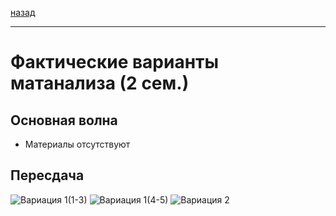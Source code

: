 [назад](../mathan.md)
***
# Фактические варианты матанализа (2 сем.)

## Основная волна
+ Материалы отсутствуют

## Пересдача
![Вариация 1(1-3)](https://github.com/user-attachments/assets/35e688c4-f03a-4b3b-8cf5-2f55d22e26b3)
![Вариация 1(4-5)](https://github.com/user-attachments/assets/4ce906ba-7001-49d8-b718-736f3afb194e)
![Вариация 2](https://github.com/user-attachments/assets/3de34f6d-114a-4f77-ba72-cffd739e73e7)
